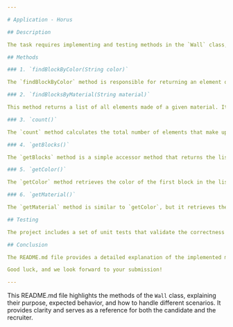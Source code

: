 ```yaml
---

# Application - Horus

## Description

The task requires implementing and testing methods in the `Wall` class, focusing on `findBlockByColor`, `findBlocksByMaterial`, `count`, `getBlocks`, `getColor`, and `getMaterial`.

## Methods

### 1. `findBlockByColor(String color)`

The `findBlockByColor` method is responsible for returning an element of the specified color. It utilizes the `Optional<Block>` return type, ensuring that a missing element with the specified color is handled gracefully. The result is the first block with the specified color found in the list of blocks.

### 2. `findBlocksByMaterial(String material)`

This method returns a list of all elements made of a given material. It returns a list of `Block` objects with the specified material. The `Wall` class filters the blocks to retrieve the matching ones and returns them as a list.

### 3. `count()`

The `count` method calculates the total number of elements that make up the structure. In the context of the `Wall` class, it equals the number of blocks in the list. The result is an integer representing the count of blocks in the structure.

### 4. `getBlocks()`

The `getBlocks` method is a simple accessor method that returns the list of blocks contained within the `Wall` structure. It provides access to the entire list of blocks.

### 5. `getColor()`

The `getColor` method retrieves the color of the first block in the list of blocks. If the list is empty, it returns a default value of "No color." This method ensures that the color of the first block is accessible.

### 6. `getMaterial()`

The `getMaterial` method is similar to `getColor`, but it retrieves the material of the first block in the list. If the list is empty, it returns a default value of "Lack of material."

## Testing

The project includes a set of unit tests that validate the correctness of the implemented methods in the `Wall` class. These tests cover all aspects of the required functionality and are a critical part of the application.

## Conclusion

The README.md file provides a detailed explanation of the implemented methods in the `Wall` class. The focus is on the behavior of each method, input, output, and handling of edge cases. After implementing the methods and running the tests, please submit your solution as part of the recruitment task.

Good luck, and we look forward to your submission!

---
```


This README.md file highlights the methods of the `Wall` class, explaining their purpose, expected behavior, and how to handle different scenarios. It provides clarity and serves as a reference for both the candidate and the recruiter.
